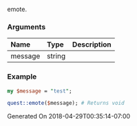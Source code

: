 emote.
### Arguments
**Name**|**Type**|**Description**
:---|:---|:---
message|string|

### Example

```perl
my $message = "test";

quest::emote($message); # Returns void
```


Generated On 2018-04-29T00:35:14-07:00